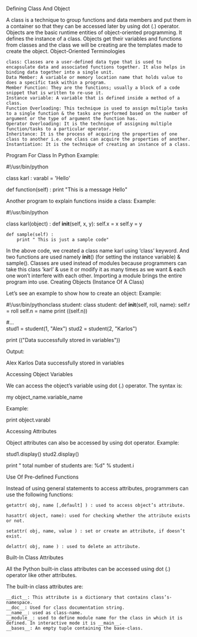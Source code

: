 Defining Class And Object

A class is a technique to group functions and data members and put them in a container so that they can be accessed later by using dot (.) operator. Objects are the basic runtime entities of object-oriented programming. It defines the instance of a class. Objects get their variables and functions from classes and the class we will be creating are the templates made to create the object.
Object-Oriented Terminologies

    class: Classes are a user-defined data type that is used to encapsulate data and associated functions together. It also helps in binding data together into a single unit.
    Data Member: A variable or memory location name that holds value to does a specific task within a program.
    Member Function: They are the functions; usually a block of a code snippet that is written to re-use it.
    Instance variable: A variable that is defined inside a method of a class.
    Function Overloading: This technique is used to assign multiple tasks to a single function & the tasks are performed based on the number of argument or the type of argument the function has.
    Operator Overloading: It is the technique of assigning multiple function/tasks to a particular operator.
    Inheritance: It is the process of acquiring the properties of one class to another i.e. one class can acquire the properties of another.
    Instantiation: It is the technique of creating an instance of a class.

Program For Class In Python
Example:

#!/usr/bin/python

class karl :
	varabl = 'Hello'

def function(self) :
	print "This is a message Hello"

Another program to explain functions inside a class:
Example:

#!/usr/bin/python

class karl(object) :
	def __init__(self, x, y):
		self.x = x
		self.y = y

	def sample(self) :
		print " This is just a sample code"

In the above code, we created a class name karl using ‘class’ keyword. And two functions are used namely __init__() (for setting the instance variable) & sample(). Classes are used instead of modules because programmers can take this class ‘karl’ & use it or modify it as many times as we want & each one won’t interfere with each other. Importing a module brings the entire program into use.
Creating Objects (Instance Of A Class)

Let’s see an example to show how to create an object:
Example:

#!/usr/bin/pythonclass student:
class student:
        def __init__(self, roll, name):
                self.r = roll
                self.n = name
                print ((self.n))
                
#...       
stud1 = student(1, "Alex")
stud2 = student(2, "Karlos")

print (("Data successfully stored in variables"))

Output:

Alex
Karlos
Data successfully stored in variables

Accessing Object Variables

We can access the object’s variable using dot (.) operator.
The syntax is:

my object_name.variable_name

Example:

print object.varabl

Accessing Attributes

Object attributes can also be accessed by using dot operator.
Example:

stud1.display()
stud2.display()

print " total number of students are: %d" %  student.i

Use Of Pre-defined Functions

Instead of using general statements to access attributes, programmers can use the following functions:

    getattr( obj, name [,default] ) : used to access object’s attribute.

    hasattr( object, name): used for checking whether the attribute exists or not.

    setattr( obj, name, value ) : set or create an attribute, if doesn’t exist.

    delattr( obj, name ) : used to delete an attribute.

Built-In Class Attributes

All the Python built-in class attributes can be accessed using dot (.) operator like other attributes.

The built-in class attributes are:

    __dict__: This attribute is a dictionary that contains class’s-namespace.
    __doc__: Used for class documentation string.
    __name__: used as class-name.
    __module__: used to define module name for the class in which it is defined. In interactive mode it is __main__.
    __bases__: An empty tuple containing the base-class.
